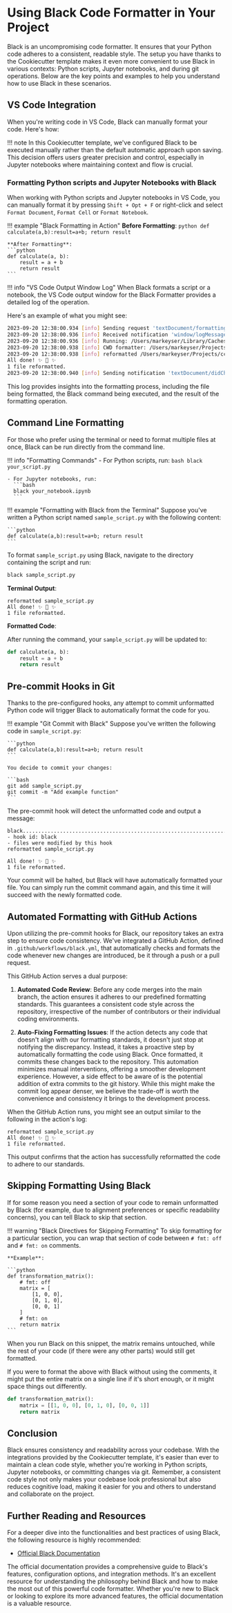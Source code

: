 # Using Black Code Formatter in Your Project

Black is an uncompromising code formatter. It ensures that your Python
code adheres to a consistent, readable style. The setup you have thanks
to the Cookiecutter template makes it even more convenient to use Black
in various contexts: Python scripts, Jupyter notebooks, and during git
operations. Below are the key points and examples to help you understand
how to use Black in these scenarios.

## VS Code Integration

When you're writing code in VS Code, Black can manually format your
code. Here's how:

!!! note
    In this Cookiecutter template, we've configured Black to be executed
    manually rather than the default automatic approach upon saving.
    This decision offers users greater precision and control, especially
    in Jupyter notebooks where maintaining context and flow is crucial.

### Formatting Python scripts and Jupyter Notebooks with Black

When working with Python scripts and Jupyter notebooks in VS Code, you
can manually format it by pressing `Shift + Opt + F`
or right-click and select `Format Document`, `Format Cell` or `Format
Notebook`.

!!! example "Black Formatting in Action"
    **Before Formatting**:
    ```python
    def calculate(a,b):result=a+b; return result
    ```

    **After Formatting**: 
    ```python
    def calculate(a, b):
        result = a + b
        return result
    ```

!!! info "VS Code Output Window Log" 
    When Black formats a script or a notebook, the VS Code output window for the Black
    Formatter provides a detailed log of the operation. 
    
Here's an example of what you might see:

```bash
2023-09-20 12:38:00.934 [info] Sending request 'textDocument/formatting - (5)'.
2023-09-20 12:38:00.936 [info] Received notification 'window/logMessage'.
2023-09-20 12:38:00.936 [info] Running: /Users/markeyser/Library/Caches/pypoetry/virtualenvs/cookiecutter_rag-zDtOoUN1-py3.11/bin/python -m black --stdin-filename /Users/markeyser/Projects/ccookiecutter-genai-ml-ai/checkformatter.py
2023-09-20 12:38:00.938 [info] CWD formatter: /Users/markeyser/Projects/ccookiecutter-genai-ml-ai
2023-09-20 12:38:00.938 [info] reformatted /Users/markeyser/Projects/ccookiecutter-genai-ml-ai/checkformatter.py
All done! ✨ 🍰 ✨
1 file reformatted.
2023-09-20 12:38:00.940 [info] Sending notification 'textDocument/didChange'.
```

This log provides insights into the formatting process, including the
file being formatted, the Black command being executed, and the result
of the formatting operation.

## Command Line Formatting

For those who prefer using the terminal or need to format multiple files
at once, Black can be run directly from the command line.

!!! info "Formatting Commands"
    - For Python scripts, run:
      ```bash
      black your_script.py
      ```

    - For Jupyter notebooks, run: 
      ```bash
      black your_notebook.ipynb
      ```

!!! example "Formatting with Black from the Terminal"
    Suppose you've written a Python script named `sample_script.py` with the following content:

    ```python
    def calculate(a,b):result=a+b; return result
    ```

To format `sample_script.py` using Black, navigate to the directory
containing the script and run:

```bash
black sample_script.py
```

**Terminal Output**:

```
reformatted sample_script.py
All done! ✨ 🍰 ✨
1 file reformatted.
```

**Formatted Code**:

After running the command, your `sample_script.py` will be updated to:

```python
def calculate(a, b):
    result = a + b
    return result
```

## Pre-commit Hooks in Git

Thanks to the pre-configured hooks, any attempt to commit unformatted
Python code will trigger Black to automatically format the code for you.

!!! example "Git Commit with Black"
    Suppose you've written the following code in `sample_script.py`:

    ```python
    def calculate(a,b):result=a+b; return result
    ```

    You decide to commit your changes:

    ```bash
    git add sample_script.py
    git commit -m "Add example function"
    ```

The pre-commit hook will detect the unformatted code and output a message:

```
black....................................................................Failed
- hook id: black
- files were modified by this hook
reformatted sample_script.py

All done! ✨ 🍰 ✨
1 file reformatted.
```

Your commit will be halted, but Black will have automatically formatted
your file. You can simply run the commit command again, and this time it
will succeed with the newly formatted code.

## Automated Formatting with GitHub Actions

Upon utilizing the pre-commit hooks for Black, our repository takes an
extra step to ensure code consistency. We've integrated a GitHub Action,
defined in `.github/workflows/black.yml`, that automatically checks and
formats the code whenever new changes are introduced, be it through a
push or a pull request.

This GitHub Action serves a dual purpose:

1. **Automated Code Review**: Before any code merges into the main
   branch, the action ensures it adheres to our predefined formatting
   standards. This guarantees a consistent code style across the
   repository, irrespective of the number of contributors or their
   individual coding environments.

2. **Auto-Fixing Formatting Issues**: If the action detects any code
   that doesn't align with our formatting standards, it doesn't just
   stop at notifying the discrepancy. Instead, it takes a proactive step
   by automatically formatting the code using Black. Once formatted, it
   commits these changes back to the repository. This automation
   minimizes manual interventions, offering a smoother development
   experience. However, a side effect to be aware of is the potential
   addition of extra commits to the git history. While this might make
   the commit log appear denser, we believe the trade-off is worth the
   convenience and consistency it brings to the development process.

When the GitHub Action runs, you might see an output similar to the
following in the action's log:

```
reformatted sample_script.py
All done! ✨ 🍰 ✨
1 file reformatted.
```

This output confirms that the action has successfully reformatted the
code to adhere to our standards.

## Skipping Formatting Using Black

If for some reason you need a section of your code to remain unformatted
by Black (for example, due to alignment preferences or specific
readability concerns), you can tell Black to skip that section.

!!! warning "Black Directives for Skipping Formatting"
    To skip formatting for a particular section, you can wrap that
    section of code between `# fmt: off` and `# fmt: on` comments.

    **Example**:

    ```python
    def transformation_matrix():
        # fmt: off
        matrix = [
            [1, 0, 0],
            [0, 1, 0],
            [0, 0, 1]
        ]
        # fmt: on
        return matrix
    ```

When you run Black on this snippet, the matrix remains untouched, while
the rest of your code (if there were any other parts) would still get
formatted.

If you were to format the above with Black without using the comments,
it might put the entire matrix on a single line if it's short enough, or
it might space things out differently.
    
```python
def transformation_matrix():
    matrix = [[1, 0, 0], [0, 1, 0], [0, 0, 1]]
    return matrix
```

## Conclusion

Black ensures consistency and readability across your codebase. With the
integrations provided by the Cookiecutter template, it's easier than
ever to maintain a clean code style, whether you're working in Python
scripts, Jupyter notebooks, or committing changes via git. Remember, a
consistent code style not only makes your codebase look professional but
also reduces cognitive load, making it easier for you and others to
understand and collaborate on the project.

## Further Reading and Resources

For a deeper dive into the functionalities and best practices of using
Black, the following resource is highly recommended:


- [Official Black Documentation](https://black.readthedocs.io/en/stable/)

The official documentation provides a comprehensive guide to Black's
features, configuration options, and integration methods. It's an
excellent resource for understanding the philosophy behind Black and how
to make the most out of this powerful code formatter. Whether you're new
to Black or looking to explore its more advanced features, the official
documentation is a valuable resource.
